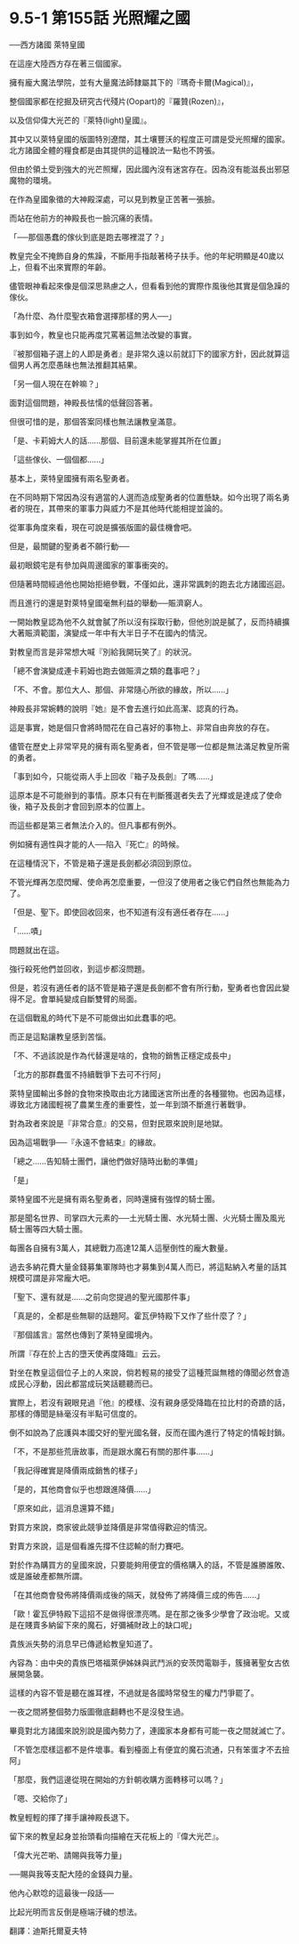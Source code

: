 # 9.5-1 第155話 光照耀之國


<p></p>
<p>──西方諸國  萊特皇國</p>
<p></p>
<p>在這座大陸西方存在著三個國家。</p>
<p>擁有龐大魔法學院，並有大量魔法師隸屬其下的『瑪奇卡爾(Magical)』，</p>
<p>整個國家都在挖掘及研究古代殘片(Oopart)的『羅贊(Rozen)』，</p>
<p>以及信仰偉大光芒的『萊特(light)皇國』。</p>
<p>其中又以萊特皇國的版圖特別遼闊，其土壤豐沃的程度正可謂是受光照耀的國家。北方諸國全體的糧食都是由其提供的這種說法一點也不誇張。</p>
<p>但由於領土受到強大的光芒照耀，因此國內沒有迷宮存在。因為沒有能滋長出邪惡魔物的環境。</p>
<p>在作為皇國象徵的大神殿深處，可以見到教皇正苦著一張臉。</p>
<p>而站在他前方的神殿長也一臉沉痛的表情。</p>
<p>「──那個愚蠢的傢伙到底是跑去哪裡混了？」</p>
<p>教皇完全不掩飾自身的焦躁，不斷用手指敲著椅子扶手。他的年紀明顯是40歲以上，但看不出來實際的年齡。</p>
<p>儘管眼神看起來像是個深思熟慮之人，但看看到他的實際作風後他其實是個急躁的傢伙。</p>
<p>「為什麼、為什麼聖衣箱會選擇那樣的男人──」</p>
<p>事到如今，教皇也只能再度咒罵著這無法改變的事實。</p>
<p>『被那個箱子選上的人即是勇者』是非常久遠以前就訂下的國家方針，因此就算這個男人再怎麼愚昧也無法推翻其結果。</p>
<p>「另一個人現在在幹嘛？」</p>
<p>面對這個問題，神殿長怯懦的低聲回答著。</p>
<p>但很可惜的是，那個答案同樣也無法讓教皇滿意。</p>
<p></p>
<p>「是、卡莉姆大人的話......那個、目前還未能掌握其所在位置」</p>
<p></p>
<p>「這些傢伙、一個個都......」</p>
<p></p>
<p>基本上，萊特皇國擁有兩名聖勇者。</p>
<p>在不同時期下常因為沒有適當的人選而造成聖勇者的位置懸缺。如今出現了兩名勇者的現在，其帶來的軍事力與威力不是其他時代能相提並論的。</p>
<p>從軍事角度來看，現在可說是擴張版圖的最佳機會吧。</p>
<p></p>
<p>但是，最關鍵的聖勇者不願行動──</p>
<p></p>
<p>最初眼鏡宅是有參加與周邊國家的軍事衝突的。</p>
<p>但隨著時間經過他也開始拒絕參戰，不僅如此，還非常諷刺的跑去北方諸國巡迴。</p>
<p></p>
<p>而且進行的還是對萊特皇國毫無利益的舉動──賑濟窮人。</p>
<p>一開始教皇認為他不久就會膩了所以沒有採取行動，但他別說是膩了，反而持續擴大著賑濟範圍，演變成一年中有大半日子不在國內的情況。</p>
<p>對教皇而言是非常想大喊『別給我開玩笑了』的狀況。</p>
<p></p>
<p>「總不會演變成連卡莉姆也跑去做賑濟之類的蠢事吧？」</p>
<p></p>
<p>「不、不會。那位大人、那個、非常隨心所欲的緣故，所以......」</p>
<p></p>
<p>神殿長非常婉轉的說明『她』是不會去進行如此高潔、認真的行為。</p>
<p>這是事實，她是個只會將時間花在自己喜好的事物上、非常自由奔放的存在。</p>
<p>儘管在歷史上非常罕見的擁有兩名聖勇者，但不管是哪一位都是無法滿足教皇所需的勇者。</p>
<p></p>
<p>「事到如今，只能從兩人手上回收『箱子及長劍』了嗎......」</p>
<p></p>
<p>這原本是不可能辦到的事情。原本只有在判斷獲選者失去了光輝或是達成了使命後，箱子及長劍才會回到原本的位置上。</p>
<p>而這些都是第三者無法介入的。但凡事都有例外。</p>
<p></p>
<p>例如擁有適性與才能的人──陷入『死亡』的時候。</p>
<p></p>
<p>在這種情況下，不管是箱子還是長劍都必須回到原位。</p>
<p>不管光輝再怎麼閃耀、使命再怎麼重要，一但沒了使用者之後它們自然也無能為力了。</p>
<p></p>
<p>「但是、聖下。即使回收回來，也不知道有沒有適任者存在......」</p>
<p></p>
<p>「......嘖」</p>
<p></p>
<p>問題就出在這。</p>
<p>強行殺死他們並回收，到這步都沒問題。</p>
<p>但是，若沒有適任者的話不管是箱子還是長劍都不會有所行動，聖勇者也會因此變得不足。會單純變成自斷雙臂的局面。</p>
<p></p>
<p>在這個戰亂的時代下是不可能做出如此蠢事的吧。</p>
<p>而正是這點讓教皇感到苦惱。</p>
<p></p>
<p>「不、不過該說是作為代替還是啥的，食物的銷售正穩定成長中」</p>
<p></p>
<p></p>
<p>「北方的那群蠢蛋不持續戰爭下去可不行阿」</p>
<p></p>
<p></p>
<p>萊特皇國輸出多餘的食物來換取由北方諸國迷宮所出產的各種獵物。也因為這樣，導致北方諸國輕視了農業生產的重要性，並一年到頭不斷進行著戰爭。</p>
<p></p>
<p></p>
<p>對為政者來說是『非常合意』的交易，但對民眾來說則是地獄。</p>
<p>因為這場戰爭──『永遠不會結束』的緣故。</p>
<p></p>
<p></p>
<p>「總之......告知騎士團們，讓他們做好隨時出動的準備」</p>
<p></p>
<p></p>
<p>「是」</p>
<p></p>
<p></p>
<p>萊特皇國不光是擁有兩名聖勇者，同時還擁有強悍的騎士團。</p>
<p>那是聞名世界、司掌四大元素的──土光騎士團、水光騎士團、火光騎士團及風光騎士團等四大騎士團。</p>
<p></p>
<p></p>
<p>每團各自擁有3萬人，其總戰力高達12萬人這壓倒性的龐大數量。</p>
<p>過去多納花費大量金錢募集軍隊時也才募集到4萬人而已，將這點納入考量的話其規模可謂是非常龐大吧。</p>
<p></p>
<p></p>
<p>「聖下、還有就是......之前向您提過的聖光國那件事」</p>
<p></p>
<p></p>
<p>「真是的，全都是些無聊的話題阿。霍瓦伊特殿下又作了些什麼了？」</p>
<p></p>
<p></p>
<p>『那個謠言』當然也傳到了萊特皇國境內。</p>
<p>所謂『存在於上古的墮天使再度降臨』云云。</p>
<p>對坐在教皇這個位子上的人來說，倘若輕易的接受了這種荒誕無稽的傳聞必然會造成民心浮動，因此都當成玩笑話聽聽而已。</p>
<p></p>
<p></p>
<p>實際上，若沒有親眼見過『他』的模樣、沒有親身感受降臨在拉比村的奇蹟的話，那樣的傳聞是絲毫沒有半點可信度的。</p>
<p>倒不如說為了庇護與本國交好的聖光國名聲，反而在國內進行了特定的情報封鎖。</p>
<p></p>
<p></p>
<p>「不，不是那些荒唐故事，而是跟水魔石有關的那件事......」</p>
<p></p>
<p></p>
<p>「我記得確實是降價兩成銷售的樣子」</p>
<p></p>
<p></p>
<p>「是的，其他商會似乎也想跟進降價......」</p>
<p></p>
<p></p>
<p>「原來如此，這消息還算不錯」</p>
<p></p>
<p></p>
<p>對買方來說，商家彼此競爭並降價是非常值得歡迎的情況。</p>
<p>對賣方來說，這是個看誰先撐不住認輸的耐力賽吧。</p>
<p>對於作為購買方的皇國來說，只要能夠用便宜的價格購入的話，不管是誰勝誰敗、或是誰破產都無所謂。</p>
<p></p>
<p></p>
<p>「在其他商會發佈將降價兩成後的隔天，就發佈了將降價三成的佈告......」</p>
<p></p>
<p></p>
<p>「歐！霍瓦伊特殿下這招不是做得很漂亮嗎。是在那之後多少學會了政治呢。又或是在賤賣多納留下來的魔石，好彌補財政上的缺口呢」</p>
<p></p>
<p></p>
<p>貴族派失勢的消息早已傳遞給教皇知道了。</p>
<p>內容為：由中央的貴族巴塔福萊伊姊妹與武鬥派的安茨閃電聯手，簇擁著聖女古依展開急襲。</p>
<p></p>
<p></p>
<p>這樣的內容不管是聽在誰耳裡，不過就是各國時常發生的權力鬥爭罷了。</p>
<p>一夜之間將整個勢力版圖徹底翻轉也不是沒發生過。</p>
<p>畢竟對北方諸國來說別說是國內勢力了，連國家本身都有可能一夜之間就滅亡了。</p>
<p></p>
<p></p>
<p>「不管怎麼樣這都不是件壞事。看到檯面上有便宜的魔石流通，只有笨蛋才不去撿阿」</p>
<p></p>
<p></p>
<p>「那麼，我們這邊從現在開始的方針朝收購方面轉移可以嗎？」</p>
<p></p>
<p></p>
<p>「嗯、交給你了」</p>
<p>教皇輕輕的揮了揮手讓神殿長退下。</p>
<p>留下來的教皇起身並抬頭看向描繪在天花板上的『偉大光芒』。</p>
<p>「偉大光芒喲、請賜與我等力量」</p>
<p></p>
<p></p>
<p>──賜與我等支配大陸的金錢與力量。</p>
<p></p>
<p></p>
<p>他內心默唸的這最後一段話──</p>
<p>比起光明而言反倒是極端汙穢的想法。</p>
<p>翻譯：迪斯托爾夏夫特</p>

